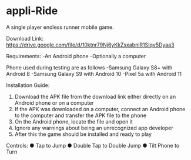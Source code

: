 # appli-Ride
A single player endless runner mobile game.

Download Link:
https://drive.google.com/file/d/10ktnr79Nj6yKkZsxabnlR1SIqv5Dyaa3

Requirements:
-An Android phone
-Optionally a computer

Phone used during testing are as follows
-Samsung Galaxy S8+ with Android 8
-Samsung Galaxy S9 with Android 10
-Pixel 5a with Android 11

Installation Guide:
1. Download the APK file from the download link either directly on an Android phone
or on a computer
2. If the APK was downloaded on a computer, connect an Android phone to the computer and transfer the APK file to the phone
3. On the Android phone, locate the file and open it
4. Ignore any warnings about being an unrecognized app developer
5. After this the game should be installed and ready to play

Controls:
● Tap to Jump
● Double Tap to Double Jump
● Tilt Phone to Turn
